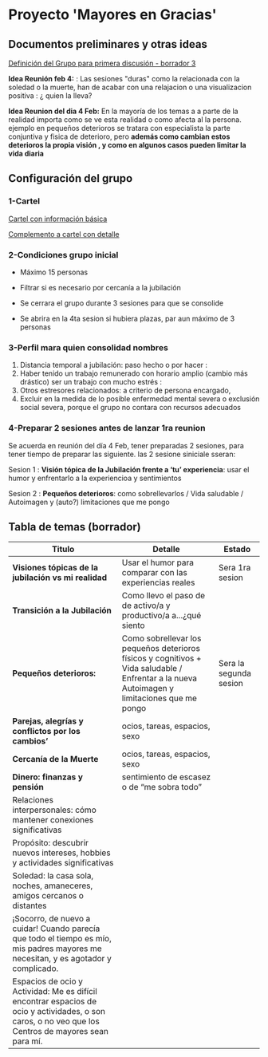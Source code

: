# Proyecto 'Mayores en Gracias'

## Documentos preliminares y otras ideas

[Definición del Grupo para primera discusión - borrador 3](https://drive.google.com/file/d/18ZGNGjE5mxUeNwLtraR36RmJyX74S4na/view?usp=drive_link)

**Idea Reunión feb 4:** : Las sesiones "duras" como la relacionada con la soledad o la muerte, han de acabar con una relajacion o una visualizacion positiva : ¿ quien la lleva?

**Idea Reunion del dia 4 Feb:** En la mayoría de los temas a a parte de la realidad importa como se ve esta realidad o como afecta al la persona. ejemplo en pequeños deterioros se tratara con especialista la parte conjuntiva y fisica de deterioro, pero **además como cambian estos deterioros la propia visión , y como en algunos casos pueden limitar la vida diaria**

## Configuración del grupo

### 1-Cartel

[Cartel con información básica](https://drive.google.com/file/d/1t9tu4tpxWidxWyTxdhozcc4FkopBtj1Q/view?usp=sharing)

[Complemento a cartel con detalle](https://drive.google.com/file/d/1DW62lssLR4_vNUMcppjsWyiwIj2vtLiQ/view?usp=drive_link)

### 2-Condiciones grupo inicial

- Máximo 15 personas

- Filtrar si es necesario por cercanía a la jubilación

- Se cerrara el grupo durante 3 sesiones para que se consolide

- Se abrira en la 4ta sesion si hubiera plazas, par aun máximo de 3 personas

### 3-Perfil mara quien consolidad nombres

1. Distancia temporal a jubilación: paso hecho o por hacer : 
2. Haber tenido un trabajo remunerado con horario amplio (cambio más drástico) ser un trabajo con mucho estrés :
3. Otros estresores relacionados: a criterio de persona encargado,
4. Excluir en la medida de lo posible enfermedad mental severa o exclusión social severa, porque el grupo no contara con recursos adecuados

### 4-Preparar 2 sesiones antes de lanzar 1ra reunion

Se acuerda en reunión del día 4 Feb, tener preparadas 2 sesiones, para tener tiempo de preparar las siguiente. las 2 sesione siniciale sseran:

Sesion 1 : **Visión tópica de la Jubilación frente a ‘tu’ experiencia**: usar el humor y enfrentarlo a la experiencioa y sentimientos

Sesion 2 : **Pequeños deterioros**: como sobrellevarlos / Vida saludable / Autoimagen y (auto?) limitaciones que me pongo

## Tabla de temas (borrador)

| Titulo                                                                                                                                               | Detalle                                                                                                                                        | Estado                 |
| ---------------------------------------------------------------------------------------------------------------------------------------------------- | ---------------------------------------------------------------------------------------------------------------------------------------------- | ---------------------- |
| **Visiones tópicas de la jubilación vs mi realidad**                                                                                                 | Usar el humor para comparar con las experiencias reales                                                                                        | Sera 1ra sesion        |
| **Transición a la Jubilación**                                                                                                                       | Como llevo el paso de de activo/a y productivo/a a...¿qué siento                                                                               |                        |
| **Pequeños deterioros:**                                                                                                                             | Como sobrellevar los pequeños deterioros físicos y cognitivos +  Vida saludable / Enfrentar a la nueva  Autoimagen y limitaciones que me pongo | Sera la segunda sesion |
| **Parejas, alegrías y conflictos por los cambios’**                                                                                                  | ocios, tareas, espacios, sexo                                                                                                                  |                        |
| **Cercanía de la Muerte**                                                                                                                            | ocios, tareas, espacios, sexo                                                                                                                  |                        |
| **Dinero: finanzas y pensión**                                                                                                                       | sentimiento de escasez o de “me sobra todo”                                                                                                    |                        |
| Relaciones interpersonales: cómo mantener conexiones significativas                                                                                  |                                                                                                                                                |                        |
| Propósito: descubrir nuevos intereses, hobbies y actividades significativas                                                                          |                                                                                                                                                |                        |
| Soledad: la casa sola, noches, amaneceres, amigos cercanos o distantes                                                                               |                                                                                                                                                |                        |
| ¡Socorro, de nuevo a cuidar! Cuando parecía que todo el tiempo es mío, mis padres mayores me necesitan, y es agotador y complicado.                  |                                                                                                                                                |                        |
| Espacios de ocio y Actividad: Me es difícil encontrar espacios de ocio y actividades, o son caros, o no veo que los Centros de mayores sean para mí. |                                                                                                                                                |                        |
